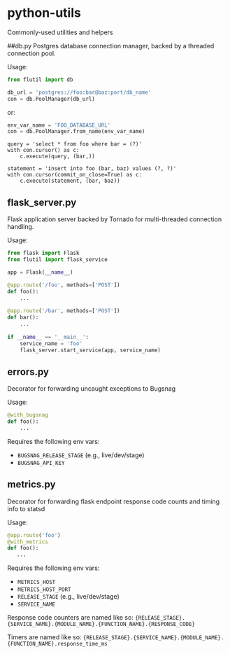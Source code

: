 # python-utils
Commonly-used utilities and helpers

##db.py
Postgres database connection manager, backed by a threaded connection pool.

Usage:

```python
from flutil import db

db_url = 'postgres://foo:bar@baz:port/db_name'
con = db.PoolManager(db_url)
```
or:

```python
env_var_name = 'FOO_DATABASE_URL'
con = db.PoolManager.from_name(env_var_name)
```

```python-utils
query = 'select * from foo where bar = (?)'
with con.cursor() as c:
	c.execute(query, (bar,))

statement = 'insert into foo (bar, baz) values (?, ?)'
with con.cursor(commit_on_close=True) as c:
	c.execute(statement, (bar, baz))
```

## flask_server.py
Flask application server backed by Tornado for multi-threaded connection handling.

Usage:

```python
from flask import Flask
from flutil import flask_service

app = Flask(__name__)

@app.route('/foo', methods=['POST'])
def foo():
	...
	
@app.route('/bar', methods=['POST'])
def bar():
	...
	
if __name__ == '__main__':
    service_name = 'foo'
    flask_server.start_service(app, service_name)
```	

## errors.py
Decorator for forwarding uncaught exceptions to Bugsnag

Usage:

```python
@with_bugsnag
def foo():
    ...
```

Requires the following env vars:

+ `BUGSNAG_RELEASE_STAGE` (e.g., live/dev/stage)
+ `BUGSNAG_API_KEY`


## metrics.py
Decorator for forwarding flask endpoint response code counts and timing info to statsd

Usage:

```python
@app.route('foo')
@with_metrics
def foo():
   ...
``` 

Requires the following env vars:

+ `METRICS_HOST`
+ `METRICS_HOST_PORT`
+ `RELEASE_STAGE` (e.g., live/dev/stage)
+ `SERVICE_NAME` 

Response code counters are named like so:
`{RELEASE_STAGE}.{SERVICE_NAME}.{MODULE_NAME}.{FUNCTION_NAME}.{RESPONSE_CODE}`

Timers are named like so:
`{RELEASE_STAGE}.{SERVICE_NAME}.{MODULE_NAME}.{FUNCTION_NAME}.response_time_ms`
